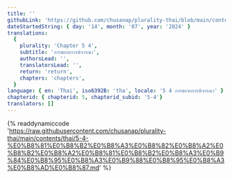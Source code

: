 ```yaml
---
title: ''
githubLink: 'https://github.com/chusanap/plurality-thai/blob/main/contents/thai/5-4-%E0%B8%81%E0%B8%B2%E0%B8%A3%E0%B8%82%E0%B8%A2%E0%B8%B2%E0%B8%A2%E0%B8%81%E0%B8%B2%E0%B8%A3%E0%B9%84%E0%B8%95%E0%B8%A3%E0%B9%88%E0%B8%95%E0%B8%A3%E0%B8%AD%E0%B8%87.md'
dateStartedString: { day: '14', month: '07', year: '2024' }
translations:
  {
    plurality: 'Chapter 5 4',
    subtitle: 'การขยายการพิจารณา',
    authorsLead: '',
    translatorsLead: '',
    return: 'return',
    chapters: 'chapters',
  }
language: { en: 'Thai', iso6392B: 'tha', locale: '5 4 การขยายการพิจารณา' }
chapterid: { chapterid: 5, chapterid_subid: '5-4'}
translators: []
---
```

{% readdynamiccode 'https://raw.githubusercontent.com/chusanap/plurality-thai/main/contents/thai/5-4-%E0%B8%81%E0%B8%B2%E0%B8%A3%E0%B8%82%E0%B8%A2%E0%B8%B2%E0%B8%A2%E0%B8%81%E0%B8%B2%E0%B8%A3%E0%B9%84%E0%B8%95%E0%B8%A3%E0%B9%88%E0%B8%95%E0%B8%A3%E0%B8%AD%E0%B8%87.md' %}